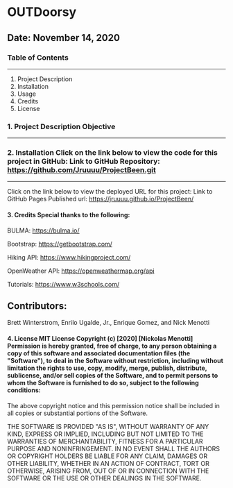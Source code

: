 

# OUTDoorsy 
## Date: November 14, 2020

### Table of Contents
---

1. Project Description
2. Installation
3. Usage
4. Credits
5. License  

### 1. Project Description Objective

---
### 2. Installation Click on the link below to view the code for this project in GitHub: Link to GitHub Repository: https://github.com/Jruuuu/ProjectBeen.git
---
Click on the link below to view the deployed URL for this project: Link to GitHub Pages Published url: https://jruuuu.github.io/ProjectBeen/


#### 3. Credits Special thanks to the following:

BULMA: https://bulma.io/

Bootstrap: https://getbootstrap.com/

Hiking API: https://www.hikingproject.com/

OpenWeather API: https://openweathermap.org/api

Tutorials: https://www.w3schools.com/

## Contributors:

 Brett Winterstrom, Enrilo Ugalde, Jr., Enrique Gomez,  and Nick Menotti

#### 4. License MIT License Copyright (c) [2020] [Nickolas Menotti] Permission is hereby granted, free of charge, to any person obtaining a copy of this software and associated documentation files (the "Software"), to deal in the Software without restriction, including without limitation the rights to use, copy, modify, merge, publish, distribute, sublicense, and/or sell copies of the Software, and to permit persons to whom the Software is furnished to do so, subject to the following conditions:

The above copyright notice and this permission notice shall be included in all copies or substantial portions of the Software.


THE SOFTWARE IS PROVIDED "AS IS", WITHOUT WARRANTY OF ANY KIND, EXPRESS OR IMPLIED, INCLUDING BUT NOT LIMITED TO THE WARRANTIES OF MERCHANTABILITY, FITNESS FOR A PARTICULAR PURPOSE AND NONINFRINGEMENT. IN NO EVENT SHALL THE AUTHORS OR COPYRIGHT HOLDERS BE LIABLE FOR ANY CLAIM, DAMAGES OR OTHER LIABILITY, WHETHER IN AN ACTION OF CONTRACT, TORT OR OTHERWISE, ARISING FROM, OUT OF OR IN CONNECTION WITH THE SOFTWARE OR THE USE OR OTHER DEALINGS IN THE SOFTWARE.

